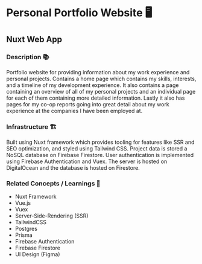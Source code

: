 # Personal Portfolio Website 🖥️

## Nuxt Web App

### Description 📚

Portfolio website for providing information about my work experience and personal projects. Contains a home page which contains my skills, interests, and a timeline of my development experience. It also contains a page containing an overview of all of my personal projects and an individual page for each of them containing more detailed information. Lastly it also has pages for my co-op reports going into great detail about my work experience at the companies I have been employed at.

### Infrastructure 🏗️

Built using Nuxt framework which provides tooling for features like SSR and SEO optimization, and styled using Tailwind CSS. Project data is stored a NoSQL database on Firebase Firestore. User authentication is implemented using Firebase Authentication and Vuex. The server is hosted on DigitalOcean and the database is hosted on Firestore.

### Related Concepts / Learnings 💭

* Nuxt Framework
* Vue.js
* Vuex
* Server-Side-Rendering (SSR)
* TailwindCSS
* Postgres
* Prisma
* Firebase Authentication
* Firebase Firestore
* UI Design (Figma)
